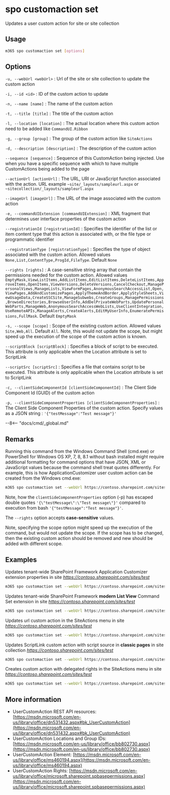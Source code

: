 # spo customaction set

Updates a user custom action for site or site collection

## Usage

```sh
m365 spo customaction set [options]
```

## Options

`-u, --webUrl <webUrl>`
: Url of the site or site collection to update the custom action

`-i, --id <id>`
: ID of the custom action to update

`-n, --name [name]`
: The name of the custom action

`-t, --title [title]`
: The title of the custom action

`-l, --location [location]`
: The actual location where this custom action need to be added like `CommandUI.Ribbon`

`-g, --group [group]`
: The group of the custom action like `SiteActions`

`-d, --description [description]`
: The description of the custom action

`--sequence [sequence]`
: Sequence of this CustomAction being injected. Use when you have a specific sequence with which to have multiple CustomActions being added to the page

`--actionUrl [actionUrl]`
: The URL, URI or JavaScript function associated with the action. URL example `~site/_layouts/sampleurl.aspx` or `~sitecollection/_layouts/sampleurl.aspx`

`--imageUrl [imageUrl]`
: The URL of the image associated with the custom action

`-e, --commandUIExtension [commandUIExtension]`
: XML fragment that determines user interface properties of the custom action

`--registrationId [registrationId]`
: Specifies the identifier of the list or item content type that this action is associated with, or the file type or programmatic identifier

`--registrationType [registrationType]`
: Specifies the type of object associated with the custom action. Allowed values `None,List,ContentType,ProgId,FileType`. Default `None`

`--rights [rights]`
: A case-sensitive string array that contain the permissions needed for the custom action. Allowed values `EmptyMask,ViewListItems,AddListItems,EditListItems,DeleteListItems,ApproveItems,OpenItems,ViewVersions,DeleteVersions,CancelCheckout,ManagePersonalViews,ManageLists,ViewFormPages,AnonymousSearchAccessList,Open,ViewPages,AddAndCustomizePages,ApplyThemeAndBorder,ApplyStyleSheets,ViewUsageData,CreateSSCSite,ManageSubwebs,CreateGroups,ManagePermissions,BrowseDirectories,BrowseUserInfo,AddDelPrivateWebParts,UpdatePersonalWebParts,ManageWeb,AnonymousSearchAccessWebLists,UseClientIntegration,UseRemoteAPIs,ManageAlerts,CreateAlerts,EditMyUserInfo,EnumeratePermissions,FullMask`. Default `EmptyMask`

`-s, --scope [scope]`
: Scope of the existing custom action. Allowed values `Site,Web,All`. Default `All`. Note, this would not update the scope, but might speed up the execution of the scope of the custom action is known.

`--scriptBlock [scriptBlock]`
: Specifies a block of script to be executed. This attribute is only applicable when the Location attribute is set to ScriptLink

`--scriptSrc [scriptSrc]`
: Specifies a file that contains script to be executed. This attribute is only applicable when the Location attribute is set to ScriptLink

`-c, --clientSideComponentId [clientSideComponentId]`
: The Client Side Component Id (GUID) of the custom action

`-p, --clientSideComponentProperties [clientSideComponentProperties]`
: The Client Side Component Properties of the custom action. Specify values as a JSON string : `'{"testMessage":"Test message"}'`

--8<-- "docs/cmd/_global.md"

## Remarks

Running this command from the Windows Command Shell (cmd.exe) or PowerShell for Windows OS XP, 7, 8, 8.1 without bash installed might require additional formatting for command options that have JSON, XML or JavaScript values because the command shell treat quotes differently. For example, this is how ApplicationCustomizer user custom action can be created from the Windows cmd.exe:

```sh
m365 spo customaction set --webUrl https://contoso.sharepoint.com/sites/test --id 058140e3-0e37-44fc-a1d3-79c487d371a3 --clientSideComponentProperties '{\"testMessage\":\"Test message\"}'
```

Note, how the `clientSideComponentProperties` option (-p) has escaped double quotes `'{\"testMessage\":\"Test message\"}'` compared to execution from bash `'{"testMessage":"Test message"}'`.

The `--rights` option accepts **case-sensitive** values.

Note, specifying the scope option might speed up the execution of the command, but would not update the scope. If the scope has to be changed, then the existing custom action should be removed and new should be added with different scope.

## Examples

Updates tenant-wide SharePoint Framework Application Customizer extension properties in site _https://contoso.sharepoint.com/sites/test_

```sh
m365 spo customaction set --webUrl https://contoso.sharepoint.com/sites/test --id 058140e3-0e37-44fc-a1d3-79c487d371a3 --clientSideComponentProperties '{"testMessage":"Test message"}'
```

Updates tenant-wide SharePoint Framework **modern List View** Command Set extension in site _https://contoso.sharepoint.com/sites/test_

```sh
m365 spo customaction set --webUrl https://contoso.sharepoint.com/sites/test --id 058140e3-0e37-44fc-a1d3-79c487d371a3 --clientSideComponentProperties '{"sampleTextOne":"One item is selected in the list.", "sampleTextTwo":"This command is always visible."}' --sequence 100
```

Updates url custom action in the SiteActions menu in site _https://contoso.sharepoint.com/sites/test_

```sh
m365 spo customaction set --webUrl https://contoso.sharepoint.com/sites/test --id 058140e3-0e37-44fc-a1d3-79c487d371a3 --actionUrl "~site/SitePages/Home.aspx"
```

Updates ScriptLink custom action with script source in **classic pages** in site collection _https://contoso.sharepoint.com/sites/test_

```sh
m365 spo customaction set --webUrl https://contoso.sharepoint.com/sites/test --id 058140e3-0e37-44fc-a1d3-79c487d371a3 --scriptSrc "~sitecollection/SiteAssets/YourScript.js"
```

Creates custom action with delegated rights in the SiteActions menu in site _https://contoso.sharepoint.com/sites/test_

```sh
m365 spo customaction set --webUrl https://contoso.sharepoint.com/sites/test --id 058140e3-0e37-44fc-a1d3-79c487d371a3 --rights "AddListItems,DeleteListItems,ManageLists"
```

## More information

- UserCustomAction REST API resources: [https://msdn.microsoft.com/en-us/library/office/dn531432.aspx#bk_UserCustomAction](https://msdn.microsoft.com/en-us/library/office/dn531432.aspx#bk_UserCustomAction)
- UserCustomAction Locations and Group IDs: [https://msdn.microsoft.com/en-us/library/office/bb802730.aspx](https://msdn.microsoft.com/en-us/library/office/bb802730.aspx)
- UserCustomAction Element: [https://msdn.microsoft.com/en-us/library/office/ms460194.aspx](https://msdn.microsoft.com/en-us/library/office/ms460194.aspx)
- UserCustomAction Rights: [https://msdn.microsoft.com/en-us/library/office/microsoft.sharepoint.spbasepermissions.aspx](https://msdn.microsoft.com/en-us/library/office/microsoft.sharepoint.spbasepermissions.aspx)
